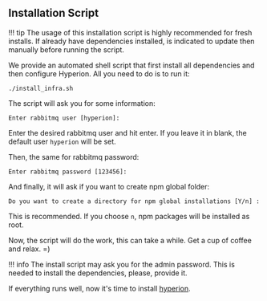 ## Installation Script
!!! tip
    The usage of this installation script is highly recommended for fresh installs. If already have
    dependencies installed, is indicated to update then manually before running the script.

We provide an automated shell script that first install all dependencies and then configure Hyperion.
All you need to do is to run it:
````
./install_infra.sh
````

The script will ask you for some information:
````
Enter rabbitmq user [hyperion]:
````

Enter the desired rabbitmq user and hit enter. If you leave it in blank, the default user
`hyperion` will be set.

Then, the same for rabbitmq password:
```
Enter rabbitmq password [123456]:
```

And finally, it will ask if you want to create npm global folder:
````
Do you want to create a directory for npm global installations [Y/n] :
````
This is recommended. If you choose `n`, npm packages will be installed as root.

Now, the script will do the work, this can take a while. Get a cup of coffee and relax. =)

!!! info
    The install script may ask you for the admin password. This is needed to install the dependencies, please, provide it.
   
If everything runs well, now it's time to install [hyperion](hyperion.md).